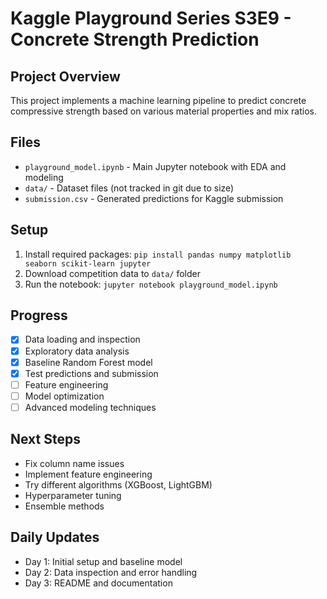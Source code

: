 # Kaggle Playground Series S3E9 - Concrete Strength Prediction

## Project Overview
This project implements a machine learning pipeline to predict concrete compressive strength based on various material properties and mix ratios.

## Files
- `playground_model.ipynb` - Main Jupyter notebook with EDA and modeling
- `data/` - Dataset files (not tracked in git due to size)
- `submission.csv` - Generated predictions for Kaggle submission

## Setup
1. Install required packages: `pip install pandas numpy matplotlib seaborn scikit-learn jupyter`
2. Download competition data to `data/` folder
3. Run the notebook: `jupyter notebook playground_model.ipynb`

## Progress
- [x] Data loading and inspection
- [x] Exploratory data analysis
- [x] Baseline Random Forest model
- [x] Test predictions and submission
- [ ] Feature engineering
- [ ] Model optimization
- [ ] Advanced modeling techniques

## Next Steps
- Fix column name issues
- Implement feature engineering
- Try different algorithms (XGBoost, LightGBM)
- Hyperparameter tuning
- Ensemble methods

## Daily Updates
- Day 1: Initial setup and baseline model
- Day 2: Data inspection and error handling
- Day 3: README and documentation
